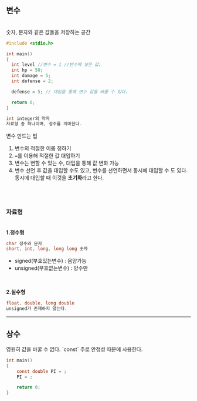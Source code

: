 <h2>변수</h2> 
<br/>
숫자, 문자와 같은 값들을 저장하는 공간

~~~c
#include <stdio.h>

int main()
{
  int level //변수 = 1 //변수에 넣은 값;
  int hp = 50;
  int damage = 5;
  int defense = 2;

  defense = 5; // 대입을 통해 변수 값을 바꿀 수 있다.

  return 0;
}
~~~

~~~c
int integer의 약자
자료형 중 하나이며, 정수를 의미한다.
~~~

변수 만드는 법 
1. 변수의 적절한 이름 정하기 
2. `=`를 이용해 적절한 값 대입하기
3. 변수는 변할 수 있는 수, 대입을 통해 값 변화 가능
4. 변수 선언 후 값을 대입할 수도 있고, 변수를 선언하면서 동시에 대입할 수 도 있다. 동시에 대입할 때 이것을 <b>초기화</b>라고 한다. 

<br/><br/>

<h3>자료형</h3> 
<br/>
<b>1.정수형</b>
<br/>

~~~c
char 정수와 문자
short, int, long, long long 숫자
~~~
- signed(부호있는변수) : 음양가능
- unsigned(부호없는변수) : 양수만

<br/>

<b>2.실수형</b>
<br/>
~~~c
float, double, long double
unsigned가 존재하지 않는다.
~~~

<hr/>

<h2>상수</h2> 
영원히 값을 바꿀 수 없다. `const` 
주로 안정성 때문에 사용한다.

~~~c
int main()
{
	const double PI = ;
	PI = ;

	return 0;
}
~~~

